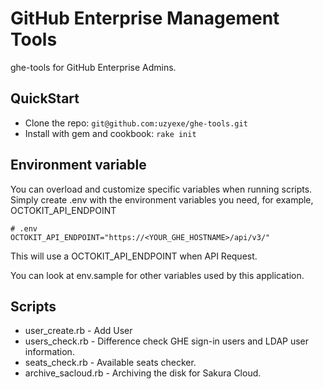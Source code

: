 GitHub Enterprise Management Tools
==================================

ghe-tools for GitHub Enterprise Admins.

## QuickStart

* Clone the repo: `git@github.com:uzyexe/ghe-tools.git`
* Install with gem and cookbook: `rake init`

## Environment variable

You can overload and customize specific variables when running scripts.
Simply create .env with the environment variables you need, for example, OCTOKIT_API_ENDPOINT

```
# .env
OCTOKIT_API_ENDPOINT="https://<YOUR_GHE_HOSTNAME>/api/v3/"
```

This will use a OCTOKIT_API_ENDPOINT when API Request.

You can look at env.sample for other variables used by this application.

## Scripts

* user_create.rb - Add User
* users_check.rb - Difference check GHE sign-in users and LDAP user information.
* seats_check.rb - Available seats checker.
* archive_sacloud.rb - Archiving the disk for Sakura Cloud.
